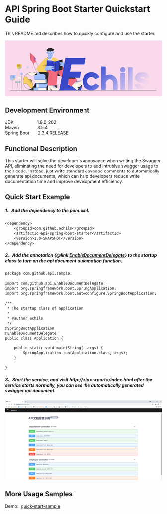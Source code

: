 # API Spring Boot Starter Quickstart Guide

This README.md describes how to quickly configure and use the starter.

<p align="center">
  <a>
   <img alt="Framework" src="ECHILS.PNG">
  </a>
</p>

## Development Environment  
JDK     &nbsp;&nbsp;&nbsp;&nbsp;&nbsp;&nbsp;&nbsp;&nbsp;&nbsp;&nbsp;&nbsp;&nbsp;&nbsp;&nbsp;&nbsp;&nbsp;&nbsp;&nbsp;1.8.0_202  
Maven   &nbsp;&nbsp;&nbsp;&nbsp;&nbsp;&nbsp;&nbsp;&nbsp;&nbsp;&nbsp;&nbsp;&nbsp;&nbsp;&nbsp;3.5.4  
Spring Boot &nbsp;&nbsp;&nbsp;&nbsp;&nbsp;&nbsp;2.3.4.RELEASE  

## Functional Description
This starter will solve the developer's annoyance when writing the Swagger API, eliminating the need for developers to add intrusive swagger usage to their code. Instead, just write standard Javadoc comments to automatically generate api documents, which can help developers reduce write documentation time and improve development efficiency.


## Quick Start Example  

##### 1、Add the dependency to the pom.xml.  
````
<dependency>
    <groupId>com.github.echils</groupId>
    <artifactId>api-spring-boot-starter</artifactId>
    <version>1.0-SNAPSHOT</version>
</dependency>
````
##### 2、Add the annotation {@link [EnableDocumentDelegate](./src/main/java/com/github/api/EnableDocumentDelegate.java)} to the startup class to turn on the api document automation function.
````
package com.github.api.sample;

import com.github.api.EnableDocumentDelegate;
import org.springframework.boot.SpringApplication;
import org.springframework.boot.autoconfigure.SpringBootApplication;

/**
 * The startup class of application
 *
 * @author echils
 */
@SpringBootApplication
@EnableDocumentDelegate
public class Application {

    public static void main(String[] args) {
        SpringApplication.run(Application.class, args);
    }

}

````
##### 3、Start the service, and visit *http://\<ip>:\<port>/index.html* after the service starts normally, you can see the automatically generated swagger api document.
  
  
<p align="center">
  <a>
   <img alt="Framework" src="DEMO.PNG">
  </a>
</p>

## More Usage Samples
Demo:&nbsp;&nbsp;[quick-start-sample](quick-start-sample) 
